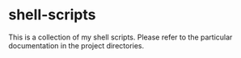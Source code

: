 # shell-scripts
This is a collection of my shell scripts. Please refer to the particular documentation in the project directories.
